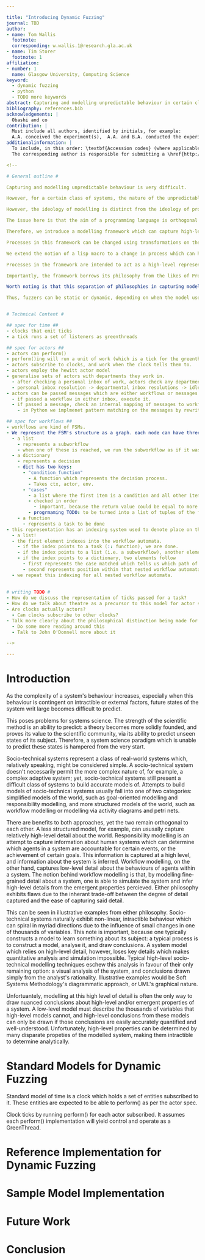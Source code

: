 ```yaml
---

title: "Introducing Dynamic Fuzzing"
journal: TBD
author:
- name: Tom Wallis
  footnote: 
  corresponding: w.wallis.1@research.gla.ac.uk
- name: Tim Storer
  footnote: 1
affiliation:
- number: 1
  name: Glasgow University, Computing Science
keyword:
  - dynamic fuzzing
  - python
  - TODO more keywords
abstract: Capturing and modelling unpredictable behaviour in certain classes of systems can be very difficult: as the behaviour of actors in the system becomes less predictable, and more contingent on external or intractible factors, a model of the system's behaviour becomes intractible to construct due to the scale of variance a model of the system must capture. This paper presents dynamic fuzzing, a method for simplifying a model of a system with intractibly contingent behaviour. After introducing the concepts of dynamic fuzzing, a suite of Python frameworks to construct dynamically fuzzed models are presented, and a sample model using these frameworks explored as a case study.
bibliography: references.bib
acknowledgements: |
  Obashi and co
contribution: |
  Must include all authors, identified by initials, for example:
  A.A. conceived the experiment(s),  A.A. and B.A. conducted the experiment(s), C.A. and D.A. analysed the results.  All authors reviewed the manuscript.
additionalinformation: |
  To include, in this order: \textbf{Accession codes} (where applicable); \textbf{Competing financial interests} (mandatory statement).
  The corresponding author is responsible for submitting a \href{http://www.nature.com/srep/policies/index.html#competing}{competing financial interests statement} on behalf of all authors of the paper.

<!-- 

# General outline #

Capturing and modelling unpredictable behaviour is very difficult.

However, for a certain class of systems, the nature of the unpredictable behaviour is known. This class would be the set of systems where their behaviour varies from the norm in ways which can be described as change of process. Change in process can be described as a transformation on a process — examples of this technique might be lisp's macro system.

However, the ideology of modelling is distinct from the ideology of programming, and relying on homoiconicity for the process change means attempting to capture model information in a program.

The issue here is that the aim of a programming language is orthogonal to the aim of a modelling language. Programming languages are geared toward the representation of computation, and engineering around this; modelling languages are oriented toward accurate representation of some concept, which may or may not be a process or computation.

Therefore, we introduce a modelling framework which can capture high-level model detail, but can take advantage of process transformation concepts similar to lisp's. Models in this framework represent socio-technical system behaviour, and take cues from successful paradigms with similar intents, such as BDD languages.

Processes in this framework can be changed using transformations on the process which operate with a similar philosophy to lisp's macro system, treating "code as data". Every time a process in a model is executed, a "blueprint" of the process is transformed through a pipeline of changes to the process. We call this "static process fuzzing".

We extend the notion of a lisp macro to a change in process which can happen *repeatedly*. The output of this series of transformations — which *could* be equivalent to the pipeline's input — is executed in lieu of the blueprint, every time it is enacted within the model. This enables the model to exhibit varying behaviour, where the impact of change to process can have non-linear effect as the model executes. We call the practice of generating new processes in our models every time they're run — as opposed to only once — "dynamic fuzzing". We call process transformers "fuzzers".

Processes in the framework are intended to act as a high-level representation of a workflow in a workflow model. Transformations are intended to represent the variance typically found in a socio-technical system, where sensors might be unreliable, or human actors have behaviours contingent on intractible external factors.

Importantly, the framework borrows its philosophy from the likes of Programming In The Large Vs Programming In The Small. Model detail is captured at a high-level, allowing the *architecture* of a model to be constructed. Low-level details are filled in at a level analogous to programming in the small. The interaction of the two allows high-level detail to be captured in a manner which fulfils the ideological requirements of the modeller, while low-level detail is filled in by those with the ideological requirements of a programmer.

Worth noting is that this separation of philosophies in capturing model detail and implementation detail requires separate fuzzers for each. Model detail is fuzzed by compiling the model to a finite state machine, and representing pertinent details from this machine in an array. Implemetation detail is fuzzed in much the same way lisp alters processes: a list representation of an AST is provided to a fuzzer, which can make necessary changes. 

Thus, fuzzers can be static or dynamic, depending on when the model uses them to generate new processes, and can be flow-level or process-level, depending on whether they operate on the level of a workflow or a process. We might therefore describe a static flow fuzzer, or a dynamic process fuzzer, depending on the nature of the variance applied to our model.


# Technical Content #

## spec for time ##
- clocks that emit ticks
- a tick runs a set of listeners as greenthreads

## spec for actors ##
- actors can perform()
- perform()ing will run a unit of work (which is a tick for the greenthread)
- actors subscribe to clocks, and work when the clock tells them to.
- actors employ the hewitt actor model
- generalise sets of actors with departments they work in. 
  - after checking a personal inbox of work, actors check any departmental inboxes they are associated with.
  - personal inbox resolution -> departmental inbox resolutions -> idle()
- actors can be passed messages which are either workflows or messages.
  - if passed a workflow in either inbox, execute it.
  - if passed a message, check an internal mapping of messages to workflows
    - in Python we implmenet pattern matching on the messages by rewriting the __eq__ magic method.

## spec for workflows ##
- workflows are kind of FSMs.
- We represent the FSM's structure as a graph. each node can have three types:
  - a list
    - represents a subworkflow
    - when one of these is reached, we run the subworkflow as if it was a regular workflow composed of one or more of any of the three types
  - a dictionary
    - represents a decision
    - dict has two keys:
      - "condition_function" 
        - A function which represents the decision process. 
        - Takes ctx, actor, env.
      - "cases"
        - a list where the first item is a condition and all other items are the rest of the workflow to be run if condition matches output of condition_function's return value
        - checked in order
          - important, because the return value could be equal to more than one thing!
        - progrmaming TODO: to be turned into a list of tuples of the form [(case, workflow), ...]
    - a function
      - represents a task to be done
- this representation has an indexing system used to denote place on the automata.
  - a list!
  - the first element indexes into the workflow automata.
    - if the index points to a task (:: function), we are done.
    - if the index points to a list (i.e. a subworkflow), another element follows representing the index within this nested workflow automata.
    - if the index points to a dictionary, two elements follow
      - first represents the case matched which tells us which path of the workflow is being navigated down
      - second represents position within that nested workflow automata.
  - we repeat this indexing for all nested workflow automata.
  
  
# writing TODO #
- How do we discuss the representation of ticks passed for a task?
- How do we talk about theatre as a precursor to this model for actor synchronisation?
- Are clocks actually actors?
  - Can clocks subscribe to other clocks?
- Talk more clearly about the philosophical distinction being made for prog in large vs prog in small
  - Do some more reading around this
  - Talk to John O'Donnell more about it

-->

---
```




# Introduction #
As the complexity of a system's behaviour increases, especially when this behaviour is contingent on intractible or external factors, future states of the system writ large becomes difficult to predict.

This poses problems for systems science. The strength of the scientific method is an ability to predict: a theory becomes more solidly founded, and proves its value to the scientific community, via its ability to predict unseen states of its subject. Therefore, a system science paradigm which is unable to predict these states is hampered from the very start.

Socio-technical systems represent a class of real-world systems which, relatively speaking, might be considered simple. A socio-technical system doesn't necessarily permit the more complex nature of, for example, a complex adaptive system; yet, socio-technical systems still present a difficult class of systems to build accurate models of. Attempts to build models of socio-technical systems usually fall into one of two categories: simplified models of the world, such as goal-oriented modelling and responsibility modelling, and more structured models of the world, such as workflow modelling or modelling via activity diagrams and petri nets.

There are benefits to both approaches, yet the two remain orthogonal to each other. A less structured model, for example, can ususally capture relatively high-level detail about the world. Responsibility modelling is an attempt to capture information about human systems which can determine which agents in a system are accountable for certain events, or the achievement of certain goals. This information is captured at a high level, and information about the system is inferred. Workflow modelling, on the other hand, captures low-level detail about the behaviours of agents within a system. The notion behind workflow modelling is that, by modelling fine-grained detail about a system, one is able to simulate the system and infer high-level details from the emergent properties percieved. Either philosophy exhibits flaws due to the inherant trade-off between the degree of detail captured and the ease of capturing said detail.

This can be seen in illustrative examples from either philosophy. Socio-technical systems naturally exhibit non-linear, intractible behaviour which can spiral in myriad directions due to the influence of small changes in one of thousands of variables. This note is important, because one typically constructs a model to learn something about its subject: a typical process is to construct a model, analyse it, and draw conclusions. A system model which relies on high-level detail, however, loses key details which makes quantitative analysis and simulation impossible. Typical high-level socio-technical modelling techniques eschew this analysis in favour of their only remaining option: a visual analysis of the system, and conclusions drawn simply from the analyst's rationality. Illustrative examples would be Soft Systems Methodology's diagrammatic approach, or UML's graphical nature.

Unfortuantely, modelling at this high level of detail is often the only way to draw nuanced conclusions about high-level and/or emergent properties of a system. A low-level model must describe the thousands of variables that high-level models cannot, and high-level conclusions from these models can only be drawn if those conclusions are easily accurately quantified and well-understood. Unfortunately, high-level properties can be determined by many disparate propeties of the modelled system, making them intractible to determine analytically. <!-- maybe say something about netlogo's graphical approach here? -->



# Standard Models for Dynamic Fuzzing #

<!-- Actors -->

<!-- Time -->
Standard model of time is a clock which holds a set of entities subscribed to it. These entities are expected to be able to perform() as per the actor spec.

Clock ticks by running perform() for each actor subscribed. It assumes each perform() implementation will yield control and operate as a GreenThread.

<!-- Workflows -->


# Reference Implementation for Dynamic Fuzzing #

<!-- workflow_graphs & au -->


# Sample Model Implementation #


# Future Work #


# Conclusion #

